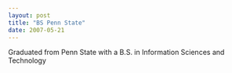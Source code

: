 ```yaml
---
layout: post
title: "BS Penn State"
date: 2007-05-21
---
```


Graduated from Penn State with a B.S. in Information Sciences and Technology
